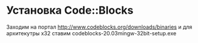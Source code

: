# Установка Code::Blocks

Заходим на портал http://www.codeblocks.org/downloads/binaries и для архитекутры x32 ставим codeblocks-20.03mingw-32bit-setup.exe

